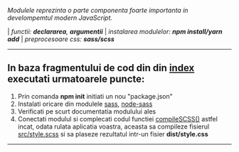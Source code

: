 *Modulele reprezinta o parte componenta foarte importanta in develompemtul modern JavaScript.*

| *functii: **declararea**, **argumentii***
| *instalarea modulelor: **npm install/yarn add***
| *preprocesoare css: **sass/scss***

---
## In baza fragmentului de cod din din [index](./index.js) executati urmatoarele puncte:
1. Prin comanda **npm init** initiati un nou "package.json"
2. Instalati oricare din modulele [sass](https://www.npmjs.com/package/sass), [node-sass](https://www.npmjs.com/package/node-sass)
3. Verificati pe scurt documentatia modulului ales
4. Conectati modulul si complecati codul functiei [compileSCSS()](./index.js#L2) astfel incat, odata rulata aplicatia voastra, aceasta sa compileze fisierul [src/style.scss](./src/style.scss) si sa plaseze rezultatul intr-un fisier **dist/style.css**
   
---
